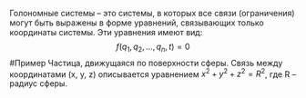 Голономные системы – это системы, в которых все связи (ограничения) могут быть выражены в форме уравнений, связывающих только координаты системы. Эти уравнения имеют вид:
$$f(q_1,q_2,…,q_n,t)=0$$
#Пример 
Частица, движущаяся по поверхности сферы. Связь между координатами (x, y, z) описывается уравнением $x^2+y^2+z^2=R^2$, где R – радиус сферы.